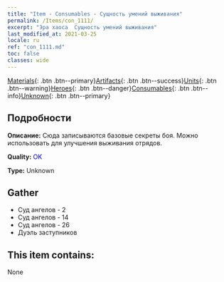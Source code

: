 ```yaml
---
title: "Item - Consumables - Сущность умений выживания"
permalink: /Items/con_1111/
excerpt: "Эра хаоса  Сущность умений выживания"
last_modified_at: 2021-03-25
locale: ru
ref: "con_1111.md"
toc: false
classes: wide
---
```

 [Materials](/ru/Items/){: .btn .btn--primary}[Artifacts](/ru/Items/Artifacts/){: .btn .btn--success}[Units](/ru/Items/Units/){: .btn .btn--warning}[Heroes](/ru/Items/Heroes/){: .btn .btn--danger}[Consumables](/ru/Items/Consumables/){: .btn .btn--info}[Unknown](/ru/Items/Unknown/){: .btn .btn--primary}

## Подробности
 **Описание:** Сюда записываются базовые секреты боя. Можно использовать для улучшения выживания отрядов.

 **Quality:** <span style="color: #0000CD">OK</span>

 **Type:** Unknown

## Gather

*    Суд ангелов - 2 
*    Суд ангелов - 14 
*    Суд ангелов - 26 
*    Дуэль заступников 

## This item contains:

  None

